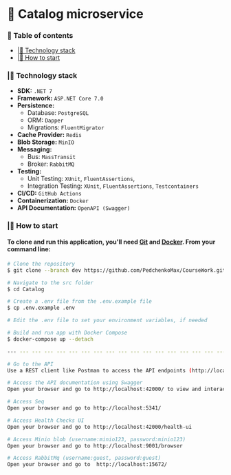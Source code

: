 # 📱 Catalog microservice

### 📌 Table of contents

- [|🧱 Technology stack](#-technology-stack)
- [|🚀 How to start](#-how-to-start)

### |🧱 Technology stack

- **SDK:** `.NET 7`
- **Framework:** `ASP.NET Core 7.0`
- **Persistence:**
    - Database: `PostgreSQL`
    - ORM: `Dapper`
    - Migrations: `FluentMigrator`
- **Cache Provider:** `Redis`
- **Blob Storage:** `MinIO`
- **Messaging:**
    - Bus: `MassTransit`
    - Broker: `RabbitMQ`
- **Testing:**
    - Unit Testing: `XUnit`, `FluentAssertions`,
    - Integration Testing: `XUnit`, `FluentAssertions`, `Testcontainers`
- **CI/CD:** `GitHub Actions`
- **Containerization:** `Docker`
- **API Documentation:** `OpenAPI (Swagger)`

### |🚀 How to start

#### To clone and run this application, you'll need [Git](https://git-scm.com) and [Docker](https://www.docker.com/get-started). From your command line:

```bash
# Clone the repository
$ git clone --branch dev https://github.com/PedchenkoMax/CourseWork.git

# Navigate to the src folder
$ cd Catalog

# Create a .env file from the .env.example file
$ cp .env.example .env

# Edit the .env file to set your environment variables, if needed

# Build and run app with Docker Compose
$ docker-compose up --detach

--- --- --- --- --- --- --- --- --- --- --- --- --- --- --- --- --- --- --- --- --- --- --- --- --- 

# Go to the API
Use a REST client like Postman to access the API endpoints (http://localhost:42000/api)

# Access the API documentation using Swagger
Open your browser and go to http://localhost:42000/ to view and interact with the API documentation.

# Access Seq
Open your browser and go to http://localhost:5341/

# Access Health Checks UI
Open your browser and go to http://localhost:42000/health-ui

# Access Minio blob (username:minio123, password:minio123)
Open your browser and go to http://localhost:9001/browser

# Access RabbitMq (username:guest, password:guest)
Open your browser and go to  http://localhost:15672/
```


